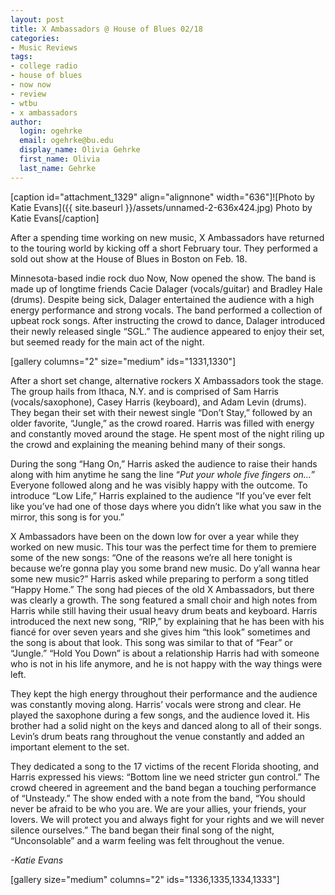 ```yaml
---
layout: post
title: X Ambassadors @ House of Blues 02/18
categories:
- Music Reviews
tags:
- college radio
- house of blues
- now now
- review
- wtbu
- x ambassadors
author:
  login: ogehrke
  email: ogehrke@bu.edu
  display_name: Olivia Gehrke
  first_name: Olivia
  last_name: Gehrke
---
```

\[caption id="attachment\_1329" align="alignnone" width="636"\]![Photo by Katie Evans]({{ site.baseurl }}/assets/unnamed-2-636x424.jpg) Photo by Katie Evans\[/caption\]

After a spending time working on new music, X Ambassadors have returned to the touring world by kicking off a short February tour. They performed a sold out show at the House of Blues in Boston on Feb. 18.

Minnesota-based indie rock duo Now, Now opened the show. The band is made up of longtime friends Cacie Dalager (vocals/guitar) and Bradley Hale (drums). Despite being sick, Dalager entertained the audience with a high energy performance and strong vocals. The band performed a collection of upbeat rock songs. After instructing the crowd to dance, Dalager introduced their newly released single “SGL.” The audience appeared to enjoy their set, but seemed ready for the main act of the night.

\[gallery columns="2" size="medium" ids="1331,1330"\]

After a short set change, alternative rockers X Ambassadors took the stage. The group hails from Ithaca, N.Y. and is comprised of Sam Harris (vocals/saxophone), Casey Harris (keyboard), and Adam Levin (drums). They began their set with their newest single “Don’t Stay,” followed by an older favorite, “Jungle,” as the crowd roared. Harris was filled with energy and constantly moved around the stage. He spent most of the night riling up the crowd and explaining the meaning behind many of their songs.

During the song “Hang On,” Harris asked the audience to raise their hands along with him anytime he sang the line “_Put your whole five fingers on…_” Everyone followed along and he was visibly happy with the outcome. To introduce “Low Life,” Harris explained to the audience “If you’ve ever felt like you’ve had one of those days where you didn’t like what you saw in the mirror, this song is for you.”

X Ambassadors have been on the down low for over a year while they worked on new music. This tour was the perfect time for them to premiere some of the new songs: “One of the reasons we’re all here tonight is because we’re gonna play you some brand new music. Do y’all wanna hear some new music?” Harris asked while preparing to perform a song titled “Happy Home.” The song had pieces of the old X Ambassadors, but there was clearly a growth. The song featured a small choir and high notes from Harris while still having their usual heavy drum beats and keyboard. Harris introduced the next new song, “RIP,” by explaining that he has been with his fiancé for over seven years and she gives him “this look” sometimes and the song is about that look. This song was similar to that of “Fear” or “Jungle.” “Hold You Down” is about a relationship Harris had with someone who is not in his life anymore, and he is not happy with the way things were left.

They kept the high energy throughout their performance and the audience was constantly moving along. Harris’ vocals were strong and clear. He played the saxophone during a few songs, and the audience loved it. His brother had a solid night on the keys and danced along to all of their songs. Levin’s drum beats rang throughout the venue constantly and added an important element to the set.

They dedicated a song to the 17 victims of the recent Florida shooting, and Harris expressed his views: “Bottom line we need stricter gun control.” The crowd cheered in agreement and the band began a touching performance of “Unsteady.” The show ended with a note from the band, “You should never be afraid to be who you are. We are your allies, your friends, your lovers. We will protect you and always fight for your rights and we will never silence ourselves.” The band began their final song of the night, “Unconsolable” and a warm feeling was felt throughout the venue.

_\-Katie Evans_

\[gallery size="medium" columns="2" ids="1336,1335,1334,1333"\]